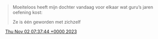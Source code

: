 > Moeiteloos heeft mijn dochter vandaag voor elkaar wat guru’s jaren oefening kost:  
>   
> Ze is één geworden met zichzelf

<img src="../../media/tweet.ico" width="12" /> [Thu Nov 02 07:37:44 +0000 2023](https://twitter.com/DromerDenker/status/1719982106925793748)